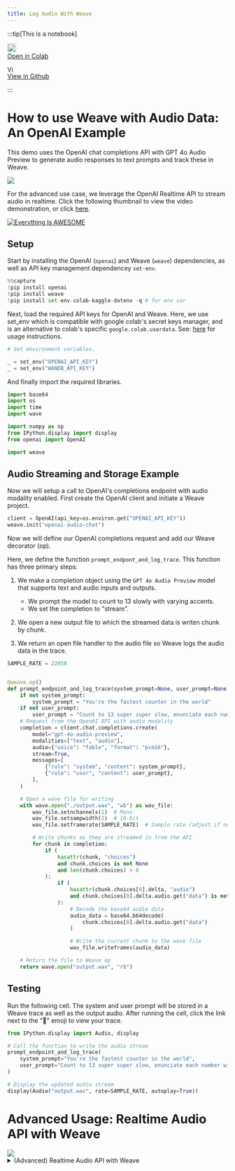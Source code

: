 ```yaml
---
title: Log Audio With Weave
---
```



:::tip[This is a notebook]

<a href="https://colab.research.google.com/github/wandb/weave/blob/master/docs/./notebooks/audio_with_weave.ipynb" target="_blank" rel="noopener noreferrer" class="navbar__item navbar__link button button--secondary button--med margin-right--sm notebook-cta-button"><div><img src="https://upload.wikimedia.org/wikipedia/commons/archive/d/d0/20221103151430%21Google_Colaboratory_SVG_Logo.svg" alt="Open In Colab" height="20px" /><div>Open in Colab</div></div></a>

<a href="https://github.com/wandb/weave/blob/master/docs/./notebooks/audio_with_weave.ipynb" target="_blank" rel="noopener noreferrer" class="navbar__item navbar__link button button--secondary button--med margin-right--sm notebook-cta-button"><div><img src="https://upload.wikimedia.org/wikipedia/commons/9/91/Octicons-mark-github.svg" alt="View in Github" height="15px" /><div>View in Github</div></div></a>

:::



<!--- @wandbcode{feedback-colab} -->

# How to use Weave with Audio Data: An OpenAI Example

This demo uses the OpenAI chat completions API with GPT 4o Audio Preview to generate audio responses to text prompts and track these in Weave.


<img src="https://i.imgur.com/OUfsZ2x.png"></img>

For the advanced use case, we leverage the OpenAI Realtime API to stream audio in realtime. Click the following thumbnail to view the video demonstration, or click [here](https://www.youtube.com/watch?v=lnnd73xDElw).

[![Everything Is AWESOME](https://img.youtube.com/vi/lnnd73xDElw/0.jpg)](https://www.youtube.com/watch?v=lnnd73xDElw "Everything Is AWESOME")



## Setup

Start by installing the OpenAI (`openai`) and Weave (`weave`) dependencies, as well as API key management dependencey `set-env`.


```python
%%capture
!pip install openai
!pip install weave
!pip install set-env-colab-kaggle-dotenv -q # for env var
```

Next, load the required API keys for OpenAI and Weave. Here, we use set_env which is compatible with google colab's secret keys manager, and is an alternative to colab's specific `google.colab.userdata`. See: [here](https://pypi.org/project/set-env-colab-kaggle-dotenv/) for usage instructions. 


```python
# Set environment variables.

_ = set_env("OPENAI_API_KEY")
_ = set_env("WANDB_API_KEY")
```

And finally import the required libraries.


```python
import base64
import os
import time
import wave

import numpy as np
from IPython.display import display
from openai import OpenAI

import weave
```

## Audio Streaming and Storage Example

Now we will setup a call to OpenAI's completions endpoint with audio modality enabled. First create the OpenAI client and initiate a Weave project.


```python
client = OpenAI(api_key=os.environ.get("OPENAI_API_KEY"))
weave.init("openai-audio-chat")
```

Now we will define our OpenAI completions request and add our Weave decorator (op).

Here, we define the function `prompt_endpont_and_log_trace`. This function has three primary steps:
1. We make a completion object using the `GPT 4o Audio Preview` model that supports text and audio inputs and outputs.
    - We prompt the model to count to 13 slowly with varying accents.
    - We set the completion to "stream".

2. We open a new output file to which the streamed data is writen chunk by chunk.

3. We return an open file handler to the audio file so Weave logs the audio data in the trace.


```python
SAMPLE_RATE = 22050


@weave.op()
def prompt_endpoint_and_log_trace(system_prompt=None, user_prompt=None):
    if not system_prompt:
        system_prompt = "You're the fastest counter in the world"
    if not user_prompt:
        user_prompt = "Count to 13 super super slow, enunciate each number with a dramatic flair, changing up accents as you go along. British, French, German, Spanish, etc."
    # Request from the OpenAI API with audio modality
    completion = client.chat.completions.create(
        model="gpt-4o-audio-preview",
        modalities=["text", "audio"],
        audio={"voice": "fable", "format": "pcm16"},
        stream=True,
        messages=[
            {"role": "system", "content": system_prompt},
            {"role": "user", "content": user_prompt},
        ],
    )

    # Open a wave file for writing
    with wave.open("./output.wav", "wb") as wav_file:
        wav_file.setnchannels(1)  # Mono
        wav_file.setsampwidth(2)  # 16-bit
        wav_file.setframerate(SAMPLE_RATE)  # Sample rate (adjust if needed)

        # Write chunks as they are streamed in from the API
        for chunk in completion:
            if (
                hasattr(chunk, "choices")
                and chunk.choices is not None
                and len(chunk.choices) > 0
            ):
                if (
                    hasattr(chunk.choices[0].delta, "audio")
                    and chunk.choices[0].delta.audio.get("data") is not None
                ):
                    # Decode the base64 audio data
                    audio_data = base64.b64decode(
                        chunk.choices[0].delta.audio.get("data")
                    )

                    # Write the current chunk to the wave file
                    wav_file.writeframes(audio_data)

    # Return the file to Weave op
    return wave.open("output.wav", "rb")
```

## Testing

Run the following cell. The system and user prompt will be stored in a Weave trace as well as the output audio.
After running the cell, click the link next to the "🍩" emoji to view your trace.


```python
from IPython.display import Audio, display

# Call the function to write the audio stream
prompt_endpoint_and_log_trace(
    system_prompt="You're the fastest counter in the world",
    user_prompt="Count to 13 super super slow, enunciate each number with a dramatic flair, changing up accents as you go along. British, French, German, Spanish, etc.",
)

# Display the updated audio stream
display(Audio("output.wav", rate=SAMPLE_RATE, autoplay=True))
```

# Advanced Usage: Realtime Audio API with Weave
<img src="https://i.imgur.com/ZiW3IVu.png"/>
<details>
<summary> (Advanced) Realtime Audio API with Weave </summary>
OpenAI's realtime API is a highly functional and reliable conversational API for building realtime audio and text assistants.

Please note:
- Review the cells in [Microphone Configuration](#microphone-configuration)
- Due to limitations of the Google Colab execution environment, **this must be run on your host machine** as a Jupyter Notebook. This cannot be ran in the browser.
    - On MacOS you will need to install `portaudio` via Brew (see [here](https://formulae.brew.sh/formula/portaudio)) for Pyaudio to function.
- OpenAI's Python SDK does not yet provide Realtime API support. We implement the complete OAI Realtime API schema in Pydantic for greater legibility, and may deprecate once official support is released.
- The `enable_audio_playback` toggle will cause playback of assistant outputted audio. Please note that **headphones are required if this is enabled**, as echo detection requires a highly complex implementation.


## Requirements Setup


```python
%%capture
!pip install numpy==2.0
!pip install weave
!pip install pyaudio # On mac, you may need to install portaudio first with `brew install portaudio`
!pip install websocket-client
!pip install set-env-colab-kaggle-dotenv -q # for env var
!pip install resampy
```


```python
import base64
import io
import json
import os
import threading
import time
import wave
from typing import Dict, List, Optional

import numpy as np
import pyaudio
import resampy
import websocket
from set_env import set_env

import weave
```


```python
# Set environment variables.
# See: https://pypi.org/project/set-env-colab-kaggle-dotenv/ for usage instructions.
_ = set_env("OPENAI_API_KEY")
_ = set_env("WANDB_API_KEY")
```

## Microphone Configuration

Run the following cell to find all available audio devices. Then, populate the `INPUT_DEVICE_INDEX` and the `OUTPUT_DEVICE_INDEX` based on the devices listed. Your input device will have at least 1 input channels, and your output device will have at least 1 output channels.


```python
# Get device list from pyaudio so we can configure the next cell
p = pyaudio.PyAudio()
devices_data = {i: p.get_device_info_by_index(i) for i in range(p.get_device_count())}
for i, device in devices_data.items():
    print(
        f"Found device @{i}: {device['name']} with sample rate: {device['defaultSampleRate']} and input channels: {device['maxInputChannels']} and output channels: {device['maxOutputChannels']}"
    )
```


```python
INPUT_DEVICE_INDEX = 3  # @param                                                 # Choose based on device list above. Make sure device has > 0 input channels.
OUTPUT_DEVICE_INDEX = 12  # @param                                                # Chose based on device list above. Make sure device has > 0 output channels.
enable_audio_playback = True  # @param {type:"boolean"}                           # Toggle on assistant audio playback. Requires headphones.

# Audio recording and streaming parameters
INPUT_DEVICE_CHANNELS = devices_data[INPUT_DEVICE_INDEX][
    "maxInputChannels"
]  # From device list above
SAMPLE_RATE = int(
    devices_data[INPUT_DEVICE_INDEX]["defaultSampleRate"]
)  # From device list above
CHUNK = int(SAMPLE_RATE / 10)  # Samples per frame
SAMPLE_WIDTH = p.get_sample_size(pyaudio.paInt16)  # Samples per frame for the format
CHUNK_DURATION = 0.3  # Seconds of audio per chunk sent to OAI API
OAI_SAMPLE_RATE = (
    24000  # OAI Sample Rate is 24kHz, we need this to play or save assistant audio
)
OUTPUT_DEVICE_CHANNELS = 1  # Set to 1 for mono output
```

## OpenAI Realtime API Schema Implementation

The OpenAI Python SDK does not yet provide Realtime API support. We implement the complete OAI Realtime API schema in Pydantic for greater legibility, and may deprecate once official support is released.

<details>
<summary> Pydantic Schema for OpenAI Realtime API (OpenAI's SDK lacks Realtime API support) </summary>


```python
from enum import Enum
from typing import Any, Dict, List, Literal, Optional, Union

from pydantic import BaseModel, Field, ValidationError


class BaseEvent(BaseModel):
    type: Union["ClientEventTypes", "ServerEventTypes"]
    event_id: Optional[str] = None  # Add event_id as an optional field for all events

    # def model_dump_json(self, *args, **kwargs):
    #     # Only include non-None fields
    #     return super().model_dump_json(*args, exclude_none=True, **kwargs)


class ChatMessage(BaseModel):
    role: Literal["user", "assistant"]
    content: str
    timestamp: float


""" CLIENT EVENTS """


class ClientEventTypes(str, Enum):
    SESSION_UPDATE = "session.update"
    CONVERSATION_ITEM_CREATE = "conversation.item.create"
    CONVERSATION_ITEM_TRUNCATE = "conversation.item.truncate"
    CONVERSATION_ITEM_DELETE = "conversation.item.delete"
    RESPONSE_CREATE = "response.create"
    RESPONSE_CANCEL = "response.cancel"
    INPUT_AUDIO_BUFFER_APPEND = "input_audio_buffer.append"
    INPUT_AUDIO_BUFFER_COMMIT = "input_audio_buffer.commit"
    INPUT_AUDIO_BUFFER_CLEAR = "input_audio_buffer.clear"
    ERROR = "error"


#### Session Update
class TurnDetection(BaseModel):
    type: Literal["server_vad"]
    threshold: float = Field(..., ge=0.0, le=1.0)
    prefix_padding_ms: int
    silence_duration_ms: int


class InputAudioTranscription(BaseModel):
    model: Optional[str] = None


class ToolParameterProperty(BaseModel):
    type: str


class ToolParameter(BaseModel):
    type: str
    properties: Dict[str, ToolParameterProperty]
    required: List[str]


class Tool(BaseModel):
    type: Literal["function", "code_interpreter", "file_search"]
    name: Optional[str] = None
    description: Optional[str] = None
    parameters: Optional[ToolParameter] = None


class Session(BaseModel):
    modalities: Optional[List[str]] = None
    instructions: Optional[str] = None
    voice: Optional[str] = None
    input_audio_format: Optional[str] = None
    output_audio_format: Optional[str] = None
    input_audio_transcription: Optional[InputAudioTranscription] = None
    turn_detection: Optional[TurnDetection] = None
    tools: Optional[List[Tool]] = None
    tool_choice: Optional[str] = None
    temperature: Optional[float] = None
    max_output_tokens: Optional[int] = None


class SessionUpdate(BaseEvent):
    type: Literal[ClientEventTypes.SESSION_UPDATE] = ClientEventTypes.SESSION_UPDATE
    session: Session


#### Audio Buffers
class InputAudioBufferAppend(BaseEvent):
    type: Literal[ClientEventTypes.INPUT_AUDIO_BUFFER_APPEND] = (
        ClientEventTypes.INPUT_AUDIO_BUFFER_APPEND
    )
    audio: str


class InputAudioBufferCommit(BaseEvent):
    type: Literal[ClientEventTypes.INPUT_AUDIO_BUFFER_COMMIT] = (
        ClientEventTypes.INPUT_AUDIO_BUFFER_COMMIT
    )


class InputAudioBufferClear(BaseEvent):
    type: Literal[ClientEventTypes.INPUT_AUDIO_BUFFER_CLEAR] = (
        ClientEventTypes.INPUT_AUDIO_BUFFER_CLEAR
    )


#### Messages
class MessageContent(BaseModel):
    type: Literal["input_audio"]
    audio: str


class ConversationItemContent(BaseModel):
    type: Literal["input_text", "input_audio", "text", "audio"]
    text: Optional[str] = None
    audio: Optional[str] = None
    transcript: Optional[str] = None


class FunctionCallContent(BaseModel):
    call_id: str
    name: str
    arguments: str


class FunctionCallOutputContent(BaseModel):
    output: str


class ConversationItem(BaseModel):
    id: Optional[str] = None
    type: Literal["message", "function_call", "function_call_output"]
    status: Optional[Literal["completed", "in_progress", "incomplete"]] = None
    role: Literal["user", "assistant", "system"]
    content: List[
        Union[ConversationItemContent, FunctionCallContent, FunctionCallOutputContent]
    ]
    call_id: Optional[str] = None
    name: Optional[str] = None
    arguments: Optional[str] = None
    output: Optional[str] = None


class ConversationItemCreate(BaseEvent):
    type: Literal[ClientEventTypes.CONVERSATION_ITEM_CREATE] = (
        ClientEventTypes.CONVERSATION_ITEM_CREATE
    )
    item: ConversationItem


class ConversationItemTruncate(BaseEvent):
    type: Literal[ClientEventTypes.CONVERSATION_ITEM_TRUNCATE] = (
        ClientEventTypes.CONVERSATION_ITEM_TRUNCATE
    )
    item_id: str
    content_index: int
    audio_end_ms: int


class ConversationItemDelete(BaseEvent):
    type: Literal[ClientEventTypes.CONVERSATION_ITEM_DELETE] = (
        ClientEventTypes.CONVERSATION_ITEM_DELETE
    )
    item_id: str


#### Responses
class ResponseCreate(BaseEvent):
    type: Literal[ClientEventTypes.RESPONSE_CREATE] = ClientEventTypes.RESPONSE_CREATE


class ResponseCancel(BaseEvent):
    type: Literal[ClientEventTypes.RESPONSE_CANCEL] = ClientEventTypes.RESPONSE_CANCEL


# Update the Event union to include all event types
ClientEvent = Union[
    SessionUpdate,
    InputAudioBufferAppend,
    InputAudioBufferCommit,
    InputAudioBufferClear,
    ConversationItemCreate,
    ConversationItemTruncate,
    ConversationItemDelete,
    ResponseCreate,
    ResponseCancel,
]

""" SERVER EVENTS """


class ServerEventTypes(str, Enum):
    ERROR = "error"
    RESPONSE_AUDIO_TRANSCRIPT_DONE = "response.audio_transcript.done"
    RESPONSE_AUDIO_TRANSCRIPT_DELTA = "response.audio_transcript.delta"
    RESPONSE_AUDIO_DELTA = "response.audio.delta"
    SESSION_CREATED = "session.created"
    SESSION_UPDATED = "session.updated"
    CONVERSATION_CREATED = "conversation.created"
    INPUT_AUDIO_BUFFER_COMMITTED = "input_audio_buffer.committed"
    INPUT_AUDIO_BUFFER_CLEARED = "input_audio_buffer.cleared"
    INPUT_AUDIO_BUFFER_SPEECH_STARTED = "input_audio_buffer.speech_started"
    INPUT_AUDIO_BUFFER_SPEECH_STOPPED = "input_audio_buffer.speech_stopped"
    CONVERSATION_ITEM_CREATED = "conversation.item.created"
    CONVERSATION_ITEM_INPUT_AUDIO_TRANSCRIPTION_COMPLETED = (
        "conversation.item.input_audio_transcription.completed"
    )
    CONVERSATION_ITEM_INPUT_AUDIO_TRANSCRIPTION_FAILED = (
        "conversation.item.input_audio_transcription.failed"
    )
    CONVERSATION_ITEM_TRUNCATED = "conversation.item.truncated"
    CONVERSATION_ITEM_DELETED = "conversation.item.deleted"
    RESPONSE_CREATED = "response.created"
    RESPONSE_DONE = "response.done"
    RESPONSE_OUTPUT_ITEM_ADDED = "response.output_item.added"
    RESPONSE_OUTPUT_ITEM_DONE = "response.output_item.done"
    RESPONSE_CONTENT_PART_ADDED = "response.content_part.added"
    RESPONSE_CONTENT_PART_DONE = "response.content_part.done"
    RESPONSE_TEXT_DELTA = "response.text.delta"
    RESPONSE_TEXT_DONE = "response.text.done"
    RESPONSE_AUDIO_DONE = "response.audio.done"
    RESPONSE_FUNCTION_CALL_ARGUMENTS_DELTA = "response.function_call_arguments.delta"
    RESPONSE_FUNCTION_CALL_ARGUMENTS_DONE = "response.function_call_arguments.done"
    RATE_LIMITS_UPDATED = "rate_limits.updated"


#### Errors
class ErrorDetails(BaseModel):
    type: Optional[str] = None
    code: Optional[str] = None
    message: Optional[str] = None
    param: Optional[str] = None


class ErrorEvent(BaseEvent):
    type: Literal[ServerEventTypes.ERROR] = ServerEventTypes.ERROR
    error: ErrorDetails


#### Session
class SessionCreated(BaseEvent):
    type: Literal[ServerEventTypes.SESSION_CREATED] = ServerEventTypes.SESSION_CREATED
    session: Session


class SessionUpdated(BaseEvent):
    type: Literal[ServerEventTypes.SESSION_UPDATED] = ServerEventTypes.SESSION_UPDATED
    session: Session


#### Conversation
class Conversation(BaseModel):
    id: str
    object: Literal["realtime.conversation"]


class ConversationCreated(BaseEvent):
    type: Literal[ServerEventTypes.CONVERSATION_CREATED] = (
        ServerEventTypes.CONVERSATION_CREATED
    )
    conversation: Conversation


class ConversationItemCreated(BaseEvent):
    type: Literal[ServerEventTypes.CONVERSATION_ITEM_CREATED] = (
        ServerEventTypes.CONVERSATION_ITEM_CREATED
    )
    previous_item_id: Optional[str] = None
    item: ConversationItem


class ConversationItemInputAudioTranscriptionCompleted(BaseEvent):
    type: Literal[
        ServerEventTypes.CONVERSATION_ITEM_INPUT_AUDIO_TRANSCRIPTION_COMPLETED
    ] = ServerEventTypes.CONVERSATION_ITEM_INPUT_AUDIO_TRANSCRIPTION_COMPLETED
    item_id: str
    content_index: int
    transcript: str


class ConversationItemInputAudioTranscriptionFailed(BaseEvent):
    type: Literal[
        ServerEventTypes.CONVERSATION_ITEM_INPUT_AUDIO_TRANSCRIPTION_FAILED
    ] = ServerEventTypes.CONVERSATION_ITEM_INPUT_AUDIO_TRANSCRIPTION_FAILED
    item_id: str
    content_index: int
    error: Dict[str, Any]


class ConversationItemTruncated(BaseEvent):
    type: Literal[ServerEventTypes.CONVERSATION_ITEM_TRUNCATED] = (
        ServerEventTypes.CONVERSATION_ITEM_TRUNCATED
    )
    item_id: str
    content_index: int
    audio_end_ms: int


class ConversationItemDeleted(BaseEvent):
    type: Literal[ServerEventTypes.CONVERSATION_ITEM_DELETED] = (
        ServerEventTypes.CONVERSATION_ITEM_DELETED
    )
    item_id: str


#### Response
class ResponseUsage(BaseModel):
    total_tokens: int
    input_tokens: int
    output_tokens: int
    input_token_details: Optional[Dict[str, int]] = None
    output_token_details: Optional[Dict[str, int]] = None


class ResponseOutput(BaseModel):
    id: str
    object: Literal["realtime.item"]
    type: str
    status: str
    role: str
    content: List[Dict[str, Any]]


class ResponseContentPart(BaseModel):
    type: str
    text: Optional[str] = None


class ResponseOutputItemContent(BaseModel):
    type: str
    text: Optional[str] = None


class ResponseStatusDetails(BaseModel):
    type: str
    reason: str


class ResponseOutputItem(BaseModel):
    id: str
    object: Literal["realtime.item"]
    type: str
    status: str
    role: str
    content: List[ResponseOutputItemContent]


class Response(BaseModel):
    id: str
    object: Literal["realtime.response"]
    status: str
    status_details: Optional[ResponseStatusDetails] = None
    output: List[ResponseOutput]
    usage: Optional[ResponseUsage]


class ResponseCreated(BaseEvent):
    type: Literal[ServerEventTypes.RESPONSE_CREATED] = ServerEventTypes.RESPONSE_CREATED
    response: Response


class ResponseDone(BaseEvent):
    type: Literal[ServerEventTypes.RESPONSE_DONE] = ServerEventTypes.RESPONSE_DONE
    response: Response


class ResponseOutputItemAdded(BaseEvent):
    type: Literal[ServerEventTypes.RESPONSE_OUTPUT_ITEM_ADDED] = (
        ServerEventTypes.RESPONSE_OUTPUT_ITEM_ADDED
    )
    response_id: str
    output_index: int
    item: ResponseOutputItem


class ResponseOutputItemDone(BaseEvent):
    type: Literal[ServerEventTypes.RESPONSE_OUTPUT_ITEM_DONE] = (
        ServerEventTypes.RESPONSE_OUTPUT_ITEM_DONE
    )
    response_id: str
    output_index: int
    item: ResponseOutputItem


class ResponseContentPartAdded(BaseEvent):
    type: Literal[ServerEventTypes.RESPONSE_CONTENT_PART_ADDED] = (
        ServerEventTypes.RESPONSE_CONTENT_PART_ADDED
    )
    response_id: str
    item_id: str
    output_index: int
    content_index: int
    part: ResponseContentPart


class ResponseContentPartDone(BaseEvent):
    type: Literal[ServerEventTypes.RESPONSE_CONTENT_PART_DONE] = (
        ServerEventTypes.RESPONSE_CONTENT_PART_DONE
    )
    response_id: str
    item_id: str
    output_index: int
    content_index: int
    part: ResponseContentPart


#### Response Text
class ResponseTextDelta(BaseEvent):
    type: Literal[ServerEventTypes.RESPONSE_TEXT_DELTA] = (
        ServerEventTypes.RESPONSE_TEXT_DELTA
    )
    response_id: str
    item_id: str
    output_index: int
    content_index: int
    delta: str


class ResponseTextDone(BaseEvent):
    type: Literal[ServerEventTypes.RESPONSE_TEXT_DONE] = (
        ServerEventTypes.RESPONSE_TEXT_DONE
    )
    response_id: str
    item_id: str
    output_index: int
    content_index: int
    text: str


#### Response Audio
class ResponseAudioTranscriptDone(BaseEvent):
    type: Literal[ServerEventTypes.RESPONSE_AUDIO_TRANSCRIPT_DONE] = (
        ServerEventTypes.RESPONSE_AUDIO_TRANSCRIPT_DONE
    )
    transcript: str


class ResponseAudioTranscriptDelta(BaseEvent):
    type: Literal[ServerEventTypes.RESPONSE_AUDIO_TRANSCRIPT_DELTA] = (
        ServerEventTypes.RESPONSE_AUDIO_TRANSCRIPT_DELTA
    )
    delta: str


class ResponseAudioDelta(BaseEvent):
    type: Literal[ServerEventTypes.RESPONSE_AUDIO_DELTA] = (
        ServerEventTypes.RESPONSE_AUDIO_DELTA
    )
    response_id: str
    item_id: str
    delta: str


class ResponseAudioDone(BaseEvent):
    type: Literal[ServerEventTypes.RESPONSE_AUDIO_DONE] = (
        ServerEventTypes.RESPONSE_AUDIO_DONE
    )
    response_id: str
    item_id: str
    output_index: int
    content_index: int


class InputAudioBufferCommitted(BaseEvent):
    type: Literal[ServerEventTypes.INPUT_AUDIO_BUFFER_COMMITTED] = (
        ServerEventTypes.INPUT_AUDIO_BUFFER_COMMITTED
    )
    previous_item_id: Optional[str] = None
    item_id: Optional[str] = None
    event_id: Optional[str] = None


class InputAudioBufferCleared(BaseEvent):
    type: Literal[ServerEventTypes.INPUT_AUDIO_BUFFER_CLEARED] = (
        ServerEventTypes.INPUT_AUDIO_BUFFER_CLEARED
    )


class InputAudioBufferSpeechStarted(BaseEvent):
    type: Literal[ServerEventTypes.INPUT_AUDIO_BUFFER_SPEECH_STARTED] = (
        ServerEventTypes.INPUT_AUDIO_BUFFER_SPEECH_STARTED
    )
    audio_start_ms: int
    item_id: str


class InputAudioBufferSpeechStopped(BaseEvent):
    type: Literal[ServerEventTypes.INPUT_AUDIO_BUFFER_SPEECH_STOPPED] = (
        ServerEventTypes.INPUT_AUDIO_BUFFER_SPEECH_STOPPED
    )
    audio_end_ms: int
    item_id: str


#### Function Calls
class ResponseFunctionCallArgumentsDelta(BaseEvent):
    type: Literal[ServerEventTypes.RESPONSE_FUNCTION_CALL_ARGUMENTS_DELTA] = (
        ServerEventTypes.RESPONSE_FUNCTION_CALL_ARGUMENTS_DELTA
    )
    response_id: str
    item_id: str
    output_index: int
    call_id: str
    delta: str


class ResponseFunctionCallArgumentsDone(BaseEvent):
    type: Literal[ServerEventTypes.RESPONSE_FUNCTION_CALL_ARGUMENTS_DONE] = (
        ServerEventTypes.RESPONSE_FUNCTION_CALL_ARGUMENTS_DONE
    )
    response_id: str
    item_id: str
    output_index: int
    call_id: str
    arguments: str


#### Rate Limits
class RateLimit(BaseModel):
    name: str
    limit: int
    remaining: int
    reset_seconds: float


class RateLimitsUpdated(BaseEvent):
    type: Literal[ServerEventTypes.RATE_LIMITS_UPDATED] = (
        ServerEventTypes.RATE_LIMITS_UPDATED
    )
    rate_limits: List[RateLimit]


ServerEvent = Union[
    ErrorEvent,
    ConversationCreated,
    ResponseAudioTranscriptDone,
    ResponseAudioTranscriptDelta,
    ResponseAudioDelta,
    ResponseCreated,
    ResponseDone,
    ResponseOutputItemAdded,
    ResponseOutputItemDone,
    ResponseContentPartAdded,
    ResponseContentPartDone,
    ResponseTextDelta,
    ResponseTextDone,
    ResponseAudioDone,
    ConversationItemInputAudioTranscriptionCompleted,
    SessionCreated,
    SessionUpdated,
    InputAudioBufferCleared,
    InputAudioBufferSpeechStarted,
    InputAudioBufferSpeechStopped,
    ConversationItemCreated,
    ConversationItemInputAudioTranscriptionFailed,
    ConversationItemTruncated,
    ConversationItemDeleted,
    RateLimitsUpdated,
]

EVENT_TYPE_TO_MODEL = {
    ServerEventTypes.ERROR: ErrorEvent,
    ServerEventTypes.RESPONSE_AUDIO_TRANSCRIPT_DONE: ResponseAudioTranscriptDone,
    ServerEventTypes.RESPONSE_AUDIO_TRANSCRIPT_DELTA: ResponseAudioTranscriptDelta,
    ServerEventTypes.RESPONSE_AUDIO_DELTA: ResponseAudioDelta,
    ServerEventTypes.CONVERSATION_ITEM_INPUT_AUDIO_TRANSCRIPTION_COMPLETED: ConversationItemInputAudioTranscriptionCompleted,
    ServerEventTypes.SESSION_CREATED: SessionCreated,
    ServerEventTypes.SESSION_UPDATED: SessionUpdated,
    ServerEventTypes.CONVERSATION_CREATED: ConversationCreated,
    ServerEventTypes.INPUT_AUDIO_BUFFER_COMMITTED: InputAudioBufferCommitted,
    ServerEventTypes.INPUT_AUDIO_BUFFER_CLEARED: InputAudioBufferCleared,
    ServerEventTypes.INPUT_AUDIO_BUFFER_SPEECH_STARTED: InputAudioBufferSpeechStarted,
    ServerEventTypes.INPUT_AUDIO_BUFFER_SPEECH_STOPPED: InputAudioBufferSpeechStopped,
    ServerEventTypes.CONVERSATION_ITEM_CREATED: ConversationItemCreated,
    ServerEventTypes.CONVERSATION_ITEM_INPUT_AUDIO_TRANSCRIPTION_FAILED: ConversationItemInputAudioTranscriptionFailed,
    ServerEventTypes.CONVERSATION_ITEM_TRUNCATED: ConversationItemTruncated,
    ServerEventTypes.CONVERSATION_ITEM_DELETED: ConversationItemDeleted,
    ServerEventTypes.RESPONSE_CREATED: ResponseCreated,
    ServerEventTypes.RESPONSE_DONE: ResponseDone,
    ServerEventTypes.RESPONSE_OUTPUT_ITEM_ADDED: ResponseOutputItemAdded,
    ServerEventTypes.RESPONSE_OUTPUT_ITEM_DONE: ResponseOutputItemDone,
    ServerEventTypes.RESPONSE_CONTENT_PART_ADDED: ResponseContentPartAdded,
    ServerEventTypes.RESPONSE_CONTENT_PART_DONE: ResponseContentPartDone,
    ServerEventTypes.RESPONSE_TEXT_DELTA: ResponseTextDelta,
    ServerEventTypes.RESPONSE_TEXT_DONE: ResponseTextDone,
    ServerEventTypes.RESPONSE_AUDIO_DONE: ResponseAudioDone,
    ServerEventTypes.RATE_LIMITS_UPDATED: RateLimitsUpdated,
}


def parse_server_event(event_data: dict) -> ServerEvent:
    event_type = event_data.get("type")
    if not event_type:
        raise ValueError("Event data is missing 'type' field")

    model_class = EVENT_TYPE_TO_MODEL.get(event_type)
    if not model_class:
        raise ValueError(f"Unknown event type: {event_type}")

    try:
        return model_class(**event_data)
    except ValidationError as e:
        raise ValueError(f"Failed to parse event of type {event_type}: {str(e)}")
```

</details>

## Audio Stream Writer (To Disk and In Memory)


```python
class StreamingWavWriter:
    """Writes audio integer or byte array chunks to a WAV file."""

    wav_file = None
    buffer = None
    in_memory = False

    def __init__(
        self,
        filename=None,
        channels=INPUT_DEVICE_CHANNELS,
        sample_width=SAMPLE_WIDTH,
        framerate=SAMPLE_RATE,
    ):
        self.in_memory = filename is None
        if self.in_memory:
            self.buffer = io.BytesIO()
            self.wav_file = wave.open(self.buffer, "wb")
        else:
            self.wav_file = wave.open(filename, "wb")

        self.wav_file.setnchannels(channels)
        self.wav_file.setsampwidth(sample_width)
        self.wav_file.setframerate(framerate)

    def append_int16_chunk(self, int16_data):
        if int16_data is not None:
            self.wav_file.writeframes(
                int16_data.tobytes()
                if isinstance(int16_data, np.ndarray)
                else int16_data
            )

    def close(self):
        self.wav_file.close()

    def get_wav_buffer(self):
        assert self.in_memory, "Buffer only available if stream is in memory."
        return self.buffer
```

## Realtime Audio Model

The realtime (RT) audio model uses a websocket to send events to OpenAI's Realtime audio API. This works as follows:

1. __init:__ We initialize local buffers (input audio) and streams (assistant playback stream, user audio disk writer stream) and open a connection to the Realtime API.
2. __receive_messages_thread__: A thread handles receiving messages from the API. Four primary event types are handled:
    - RESPONSE_AUDIO_TRANSCRIPT_DONE:

        The server indicates the assistant's response is completed and provides the transcript.

    - CONVERSATION_ITEM_INPUT_AUDIO_TRANSCRIPTION_COMPLETED:
    
        The server indicates the user's audio has been transcribed, and sends the transcript of the user's audio. We log the transcript to Weave and print it for the user.

    - RESPONSE_AUDIO_DELTA:
    
        The server sends a new chunk of assistant response audio. We append this to the ongoing response data via the response ID, and add this to the output stream for playback.

    - RESPONSE_DONE:
    
        The server indicates completion of an assistant response. We get all audio chunks associated with the response, as well as the transcript, and log these in Weave.
3.__send_audio__: A handler appends user audio chunks to a buffer, and sends chunks of audio when the audio buffer reaches a certain size.


```python
class RTAudioModel(weave.Model):
    """Model class for realtime e2e audio OpenAI model interaction with Whisper user transcription for logging."""

    realtime_model_name: str = "gpt-4o-realtime-preview-2024-10-01"  # realtime e2e audio only model interaction

    stop_event: Optional[threading.Event] = threading.Event()  # Event to stop the model
    ws: Optional[websocket.WebSocket] = None  # Websocket for OpenAI communications

    user_wav_writer: Optional[StreamingWavWriter] = (
        None  # Stream for writing user output to file
    )
    input_audio_buffer: Optional[np.ndarray] = None  # Buffer for user audio chunks
    assistant_outputs: Dict[str, StreamingWavWriter] = (
        None  # Assistant outputs aggregated to send to weave
    )
    playback_stream: Optional[pyaudio.Stream] = (
        None  # Playback stream for playing assistant responses
    )

    def __init__(self):
        super().__init__()
        self.stop_event.clear()
        self.user_wav_writer = StreamingWavWriter(
            filename="user_audio.wav", framerate=SAMPLE_RATE
        )
        self.input_audio_buffer = np.array([], dtype=np.int16)
        self.ws = websocket.WebSocket()
        self.assistant_outputs = {}

        # Open the assistant audio playback stream if enabled
        if enable_audio_playback:
            self.playback_stream = pyaudio.PyAudio().open(
                format=pyaudio.paInt16,
                channels=OUTPUT_DEVICE_CHANNELS,
                rate=OAI_SAMPLE_RATE,
                output=True,
                output_device_index=OUTPUT_DEVICE_INDEX,
            )

        # Connect Websocket
        try:
            self.ws.connect(
                f"wss://api.openai.com/v1/realtime?model={self.realtime_model_name}",
                header={
                    "Authorization": f"Bearer {os.environ.get('OPENAI_API_KEY')}",
                    "OpenAI-Beta": "realtime=v1",
                },
            )

            # Send config msg
            config_event = SessionUpdate(
                session=Session(
                    modalities=["text", "audio"],  # modalities to use
                    input_audio_transcription=InputAudioTranscription(
                        model="whisper-1"
                    ),  # whisper-1 for transcription
                    turn_detection=TurnDetection(
                        type="server_vad",
                        threshold=0.3,
                        prefix_padding_ms=300,
                        silence_duration_ms=600,
                    ),  # server VAD to detect silence
                )
            )
            self.ws.send(config_event.model_dump_json(exclude_none=True))
            self.log_ws_message(config_event.model_dump_json(exclude_none=True), "Sent")

            # Start listener
            websocket_thread = threading.Thread(target=self.receive_messages_thread)
            websocket_thread.daemon = True
            websocket_thread.start()

        except Exception as e:
            print(f"Error connecting to WebSocket: {e}")

    ##### Weave Integration and Message Handlers #####
    def handle_assistant_response_audio_delta(self, data: ResponseAudioDelta):
        if data.response_id not in self.assistant_outputs:
            self.assistant_outputs[data.response_id] = StreamingWavWriter(
                framerate=OAI_SAMPLE_RATE
            )

        data_bytes = base64.b64decode(data.delta)
        self.assistant_outputs[data.response_id].append_int16_chunk(data_bytes)

        if enable_audio_playback:
            self.playback_stream.write(data_bytes)

        return {"assistant_audio": data_bytes}

    @weave.op()
    def handle_assistant_response_done(self, data: ResponseDone):
        wave_file_stream = self.assistant_outputs[data.response.id]
        wave_file_stream.close()
        wave_file_stream.buffer.seek(0)
        weave_payload = {
            "assistant_audio": wave.open(wave_file_stream.get_wav_buffer(), "rb"),
            "assistant_transcript": data.response.output[0]
            .content[0]
            .get("transcript", "Transcript Unavailable."),
        }
        return weave_payload

    @weave.op()
    def handle_user_transcription_done(
        self, data: ConversationItemInputAudioTranscriptionCompleted
    ):
        return {"user_transcript": data.transcript}

    ##### Message Receiver and Sender #####
    def receive_messages_thread(self):
        while not self.stop_event.is_set():
            try:
                data = json.loads(self.ws.recv())
                self.log_ws_message(json.dumps(data, indent=2))

                parsed_event = parse_server_event(data)

                if parsed_event.type == ServerEventTypes.RESPONSE_AUDIO_TRANSCRIPT_DONE:
                    print("Assistant: ", parsed_event.transcript)
                elif (
                    parsed_event.type
                    == ServerEventTypes.CONVERSATION_ITEM_INPUT_AUDIO_TRANSCRIPTION_COMPLETED
                ):
                    print("User: ", parsed_event.transcript)
                    self.handle_user_transcription_done(parsed_event)
                elif parsed_event.type == ServerEventTypes.RESPONSE_AUDIO_DELTA:
                    self.handle_assistant_response_audio_delta(parsed_event)
                elif parsed_event.type == ServerEventTypes.RESPONSE_DONE:
                    self.handle_assistant_response_done(parsed_event)
                elif parsed_event.type == ServerEventTypes.ERROR:
                    print(
                        f"\nError from server: {parsed_event.error.model_dump_json(exclude_none=True)}"
                    )
            except websocket.WebSocketConnectionClosedException:
                print("\nWebSocket connection closed")
                break
            except json.JSONDecodeError:
                continue
            except Exception as e:
                print(f"\nError in receive_messages: {e}")
                break

    def send_audio(self, audio_chunk):
        if self.ws and self.ws.connected:
            self.input_audio_buffer = np.append(
                self.input_audio_buffer, np.frombuffer(audio_chunk, dtype=np.int16)
            )
            if len(self.input_audio_buffer) >= SAMPLE_RATE * CHUNK_DURATION:
                try:
                    # Resample audio to OAI sample rate
                    resampled_audio = (
                        resampy.resample(
                            self.input_audio_buffer, SAMPLE_RATE, OAI_SAMPLE_RATE
                        )
                        if SAMPLE_RATE != OAI_SAMPLE_RATE
                        else self.input_audio_buffer
                    )

                    # Send audio chunk to OAI API
                    audio_event = InputAudioBufferAppend(
                        audio=base64.b64encode(
                            resampled_audio.astype(np.int16).tobytes()
                        ).decode("utf-8")  # Convert audio array to b64 bytes
                    )
                    self.ws.send(audio_event.model_dump_json(exclude_none=True))
                    self.log_ws_message(
                        audio_event.model_dump_json(exclude_none=True), "Sent"
                    )
                finally:
                    self.user_wav_writer.append_int16_chunk(self.input_audio_buffer)

                    # Clear the audio buffer
                    self.input_audio_buffer = np.array([], dtype=np.int16)
        else:
            print("Error sending audio: websocket not initialized.")

    ##### General Utility Functions #####
    def log_ws_message(self, message, direction="Received"):
        with open("websocket_log.txt", "a") as log_file:
            log_file.write(
                f"{time.strftime('%Y-%m-%d %H:%M:%S')} - {direction}: {message}\n"
            )

    def stop(self):
        self.stop_event.set()

        if self.ws:
            self.ws.close()

        self.user_wav_writer.close()
```

## Audio recorder

We use a pyaudio input stream with a handler linked to the `send_audio` method of the RTAudio model. The stream is returned to the main thread so it can be safely exited upon program completion.


```python
# Audio capture stream
def record_audio(realtime_model: RTAudioModel) -> pyaudio.Stream:
    """Setup a Pyaudio input stream and use the RTAudioModel as a callback for streaming data."""

    def audio_callback(in_data, frame_count, time_info, status):
        realtime_model.send_audio(in_data)
        return (None, pyaudio.paContinue)

    p = pyaudio.PyAudio()
    stream = p.open(
        format=pyaudio.paInt16,
        channels=INPUT_DEVICE_CHANNELS,
        rate=SAMPLE_RATE,
        input=True,
        input_device_index=INPUT_DEVICE_INDEX,
        frames_per_buffer=CHUNK,
        stream_callback=audio_callback,
    )
    stream.start_stream()

    print("Recording started. Please begin speaking to your personal assistant...")
    return stream
```

## Main Thread (Run me!)

The main thread initiates a Realtime Audio Model with Weave integrated. Next, a reccording is opened and we wait for a keyboard interrupt from the user.


```python
weave.init(project_name="realtime-oai-audio-testing")

realtime_model = RTAudioModel()

if realtime_model.ws and realtime_model.ws.connected:
    recording_stream: pyaudio.Stream = record_audio(realtime_model)

    try:
        while not realtime_model.stop_event.is_set():
            time.sleep(1)
    except KeyboardInterrupt:
        pass
    except Exception as e:
        print(f"Error in main loop: {e}")
        import traceback

        traceback.print_exc()
    finally:
        print("Exiting...")
        realtime_model.stop()
        if recording_stream and recording_stream.is_active():
            recording_stream.stop_stream()
            recording_stream.close()
else:
    print(
        "WebSocket connection failed. Please check your API key and internet connection."
    )
```


</details>

